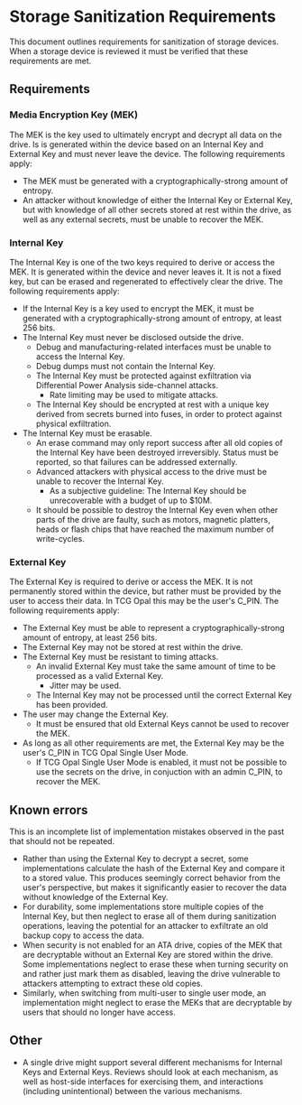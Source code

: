 # Storage Sanitization Requirements

This document outlines requirements for sanitization of storage devices. When a storage device is reviewed it must be verified that these requirements are met.

## Requirements

### Media Encryption Key (MEK)

The MEK is the key used to ultimately encrypt and decrypt all data on the drive. Is is generated within the device based on an Internal Key and External Key and must never leave the device. The following requirements apply:
* The MEK must be generated with a cryptographically-strong amount of entropy.
* An attacker without knowledge of either the Internal Key or External Key, but with knowledge of all other secrets stored at rest within the drive, as well as any external secrets, must be unable to recover the MEK.

### Internal Key

The Internal Key is one of the two keys required to derive or access the MEK. It is generated within the device and never leaves it. It is not a fixed key, but can be erased and regenerated to effectively clear the drive. The following requirements apply:
* If the Internal Key is a key used to encrypt the MEK, it must be generated with a cryptographically-strong amount of entropy, at least 256 bits.
* The Internal Key must never be disclosed outside the drive.
  * Debug and manufacturing-related interfaces must be unable to access the Internal Key.
  * Debug dumps must not contain the Internal Key.
  * The Internal Key must be protected against exfiltration via Differential Power Analysis side-channel attacks.
    * Rate limiting may be used to mitigate attacks.
  * The Internal Key should be encrypted at rest with a unique key derived from secrets burned into fuses, in order to protect against physical exfiltration.
* The Internal Key must be erasable.
  * An erase command may only report success after all old copies of the Internal Key have been destroyed irreversibly. Status must be reported, so that failures can be addressed externally.
  * Advanced attackers with physical access to the drive must be unable to recover the Internal Key.
    * As a subjective guideline: The Internal Key should be unrecoverable with a budget of up to $10M.
  * It should be possible to destroy the Internal Key even when other parts of the drive are faulty, such as motors, magnetic platters, heads or flash chips that have reached the maximum number of write-cycles.

### External Key

The External Key is required to derive or access the MEK. It is not permanently stored within the device, but rather must be provided by the user to access their data. In TCG Opal this may be the user's C_PIN. The following requirements apply:
* The External Key must be able to represent a cryptographically-strong amount of entropy, at least 256 bits.
* The External Key may not be stored at rest within the drive.
* The External Key must be resistant to timing attacks.
  * An invalid External Key must take the same amount of time to be processed as a valid External Key.
    * Jitter may be used.
  * The Internal Key may not be processed until the correct External Key has been provided.
* The user may change the External Key.
  * It must be ensured that old External Keys cannot be used to recover the MEK.
* As long as all other requirements are met, the External Key may be the user's C_PIN in TCG Opal Single User Mode.
  * If TCG Opal Single User Mode is enabled, it must not be possible to use the secrets on the drive, in conjuction with an admin C_PIN, to recover the MEK.

## Known errors

This is an incomplete list of implementation mistakes observed in the past that should not be repeated.
* Rather than using the External Key to decrypt a secret, some implementations calculate the hash of the External Key and compare it to a stored value. This produces seemingly correct behavior from the user's perspective, but makes it significantly easier to recover the data without knowledge of the External Key.
* For durability, some implementations store multiple copies of the Internal Key, but then neglect to erase all of them during sanitization operations, leaving the potential for an attacker to exfiltrate an old backup copy to access the data.
* When security is not enabled for an ATA drive, copies of the MEK that are decryptable without an External Key are stored within the drive. Some implementations neglect to erase these when turning security on and rather just mark them as disabled, leaving the drive vulnerable to attackers attempting to extract these old copies.
* Similarly, when switching from multi-user to single user mode, an implementation might neglect to erase the MEKs that are decryptable by users that should no longer have access.
 
## Other

* A single drive might support several different mechanisms for Internal Keys and External Keys. Reviews should look at each mechanism, as well as host-side interfaces for exercising them, and interactions (including unintentional) between the various mechanisms.
